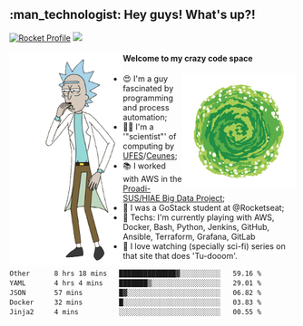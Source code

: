 
<h2> :man_technologist: Hey guys! What's up?!</h2>
                                                                         
[![Rocket Profile](https://img.shields.io/static/v1?label=Rocketseat&message=Profile&colorA=purple&color=black&logo=Rocket&logoColor=white)](https://app.rocketseat.com.br/me/elyabe)
<a href="https://www.linkedin.com/in/elyabe/"><img src="https://img.shields.io/badge/LinkedIn-informational?logo=linkedin"/></a>

<img align='left' src="https://raw.githubusercontent.com/Elyabe/Elyabe/master/images/rick-dancing.gif" width='200'>

                       
#### Welcome to my crazy code space 
<img align='right' src="https://raw.githubusercontent.com/Elyabe/elyabe/master/images/portal-3.gif" width='200'>

- :heart_eyes: I'm a guy fascinated by programming and process automation; 
- :office_worker: I'm a '"scientist"' of computing by [UFES](http://ufes.br)/[Ceunes](http://ceunes.ufes.br);
- :books: I worked with AWS in the [Proadi-SUS/HIAE Big Data Project](https://www.einstein.br/responsabilidade-social/atuacao-com-o-ministerio-da-saude/proadi-sus);
- :rocket: I was a GoStack student at @Rocketseat;
- :green_heart: Techs: I'm currently playing with AWS, Docker, Bash, Python, Jenkins, GitHub, Ansible, Terraform, Grafana, GitLab
- :movie_camera: I love watching (specially sci-fi) series on that site that does 'Tu-dooom'.

<!--START_SECTION:waka-->

```txt
Other      8 hrs 18 mins   ██████████████▓░░░░░░░░░░   59.16 %
YAML       4 hrs 4 mins    ███████▒░░░░░░░░░░░░░░░░░   29.01 %
JSON       57 mins         █▓░░░░░░░░░░░░░░░░░░░░░░░   06.82 %
Docker     32 mins         █░░░░░░░░░░░░░░░░░░░░░░░░   03.83 %
Jinja2     4 mins          ░░░░░░░░░░░░░░░░░░░░░░░░░   00.55 %
```

<!--END_SECTION:waka-->
